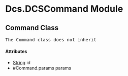 # Dcs.DCSCommand Module
## Command Class
<pre>
The Command class does not inherit
</pre>
<h4> Attributes </h4>

* <u>String</u> id
* #Command.params params



